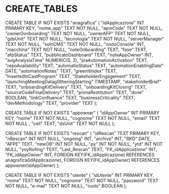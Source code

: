# CREATE_TABLES
 CREATE TABLE IF NOT EXISTS "anagrafica" (
    "idApplicazione" INT PRIMARY KEY,
    "nome_app" TEXT NOT NULL,
    "apmCode" TEXT NOT NULL,
    "ownerOonboarding" TEXT NOT NULL,
    "ownerAFP" TEXT NOT NULL,
    "gdsUnit" TEXT NOT NULL,
    "tecnologia" TEXT NOT NULL,
    "serverManager" TEXT NOT NULL,
    "soloCMS" TEXT NOT NULL,
    "nodoConsole" INT,
    "macchina" TEXT NOT NULL,
    "noteOnboarding" TEXT,
    "fase" TEXT,
    "afpStatus" TEXT,
    "pubblicatoDashboard" TEXT,
    "noteAppOwner" INT,
    "avgAnalysisTime" NUMERIC(5, 2),
    "jiraAutomationActivation" TEXT,
    "repoAvailability" TEXT,
    "automatioStatus" TEXT,
    "automationEnablingDate" DATE,
    "automationNotes" TEXT,
    "greenItIndex" TEXT,
    "InsertedInCastProgram" TEXT,
    "StakeholderEngagement" TEXT,
    "launchingMeetingDatagGtheringStarting" TIMESTAMP,
    "stakeholderBrief" TEXT,
    "onboardingKitDelivery" TEXT,
    "onboardingKitClosing" TEXT,
    "sourceCodeFinalDelivery" TEXT,
    "primaRestitution" TEXT,
    "done" BOOLEAN,
    "linkConfluence" TEXT,
    "businessCriticality" TEXT,
    "devMethodology" TEXT,
    "provider" TEXT
);

CREATE TABLE IF NOT EXISTS "appowner" (
    "idAppOwner" INT PRIMARY KEY,
    "nome" TEXT NOT NULL,
    "cognome" TEXT NOT NULL,
    "email" TEXT NOT NULL ,
    "cell" TEXT,
    "dsUnit" TEXT NOT NULL
);


CREATE TABLE IF NOT EXISTS "rescan" (
    "idRescan" TEXT PRIMARY KEY,
    "nRescan" INT NOT NULL,
    "ongoing" INT,
    "archive" INT,
    "RKD" DATE,
    "AFPE" TEXT,
    "newOB" INT NOT NULL,
    "py" INT NOT NULL,
    "ytd" INT NOT NULL,
    "yoyRolling" TEXT,
    "Last_Rescan" TEXT,
    "FK_idApplicazione" INT,
    "FK_idAppOwner" INT,
    FOREIGN KEY(FK_idApplicazione) REFERENCES anagrafica(idApplicazione),
    FOREIGN KEY(FK_idAppOwner) REFERENCES appowner(idAppOwner)
);


CREATE TABLE IF NOT EXISTS "utente" (
  "idUtente" INT PRIMARY KEY,
  "nome" TEXT NOT NULL,
  "cognome" TEXT NOT NULL,
  "password" TEXT NOT NULL,
  "e-mail" TEXT NOT NULL,
  "ruolo" BOOLEAN
);

